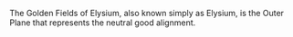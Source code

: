 The Golden Fields of Elysium, also known simply as Elysium, is the Outer Plane that represents the neutral good alignment. 
